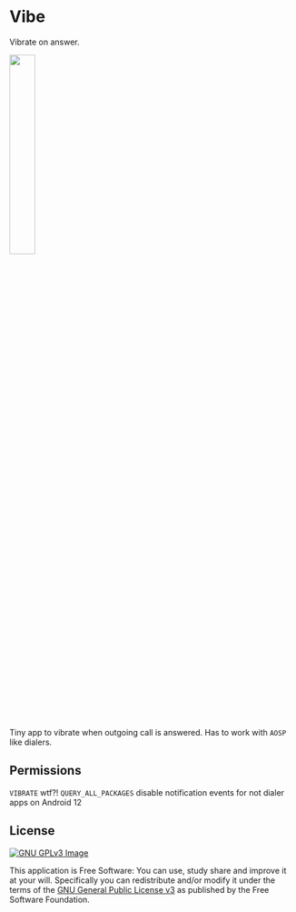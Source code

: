 # Vibe

Vibrate on answer.

<img 
     src="https://user-images.githubusercontent.com/53379023/148951146-2d15e42e-0641-4eac-be28-c3fea38c5026.png" 
     width="30%" 
     height="30%">

Tiny app to vibrate when outgoing call is answered. Has to work with `AOSP` like dialers.

## Permissions

`VIBRATE` wtf?!
`QUERY_ALL_PACKAGES` disable notification events for not dialer apps on Android 12

## License
[![GNU GPLv3 Image](https://www.gnu.org/graphics/gplv3-127x51.png)](https://www.gnu.org/licenses/gpl-3.0.en.html)

This application is Free Software: You can use, study share and improve it at your will.
Specifically you can redistribute and/or modify it under the terms of the
[GNU General Public License v3](https://www.gnu.org/licenses/gpl.html) as published by the Free
Software Foundation.
